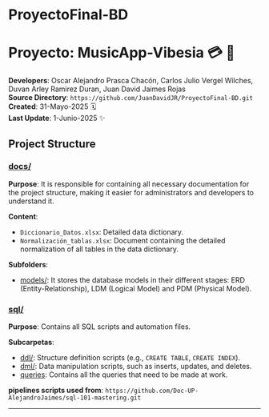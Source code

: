 # ProyectoFinal-BD
# Proyecto: MusicApp-Vibesia 💳 💸

**Developers**: Oscar Alejandro Prasca Chacón, Carlos Julio Vergel Wilches, Duvan Arley Ramirez Duran, Juan David Jaimes Rojas  
**Source Directory**: `https://github.com/JuanDavidJR/ProyectoFinal-BD.git`  
**Created**: 31-Mayo-2025 🗓️  
**Last Update**: 1-Junio-2025 ✨  

## Project Structure

### [docs/](./docs/)
**Purpose**: It is responsible for containing all necessary documentation for the project structure, making it easier for administrators and developers to understand it.

**Content**:
- `Diccionario_Datos.xlsx`: Detailed data dictionary.
- `Normalización_tablas.xlsx`: Document containing the detailed normalization of all tables in the data dictionary.

**Subfolders**:
- [models/](./docs/models/): It stores the database models in their different stages: ERD (Entity-Relationship), LDM (Logical Model) and PDM (Physical Model).

### [sql/](./sql/)
**Purpose**: Contains all SQL scripts and automation files.

**Subcarpetas**:
- [ddl/](./sql/ddl/): Structure definition scripts (e.g., `CREATE TABLE`, `CREATE INDEX`).
- [dml/](./sql/dml/): Data manipulation scripts, such as inserts, updates, and deletes.
- [queries](./sql/queries): Contains all the queries that need to be made at work.


**pipelines scripts used from**: `https://github.com/Doc-UP-AlejandroJaimes/sql-101-mastering.git`


---